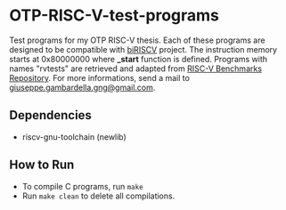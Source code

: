 # OTP-RISC-V-test-programs
Test programs for my OTP RISC-V thesis.
Each of these programs are designed to be compatible with [biRISCV](https://github.com/ultraembedded/biriscv) project.
The instruction memory starts at 0x80000000 where **_start** function is defined.
Programs with names "rvtests" are retrieved and adapted from [RISC-V Benchmarks Repository](https://github.com/riscv-software-src/riscv-tests/tree/master/benchmarks).
For more informations, send a mail to giuseppe.gambardella.gng@gmail.com.

## Dependencies
* riscv-gnu-toolchain (newlib)
## How to Run
* To compile C programs, run ```make```
* Run ```make clean``` to delete all compilations.
